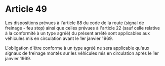 # Article 49

Les dispositions prévues à l'article 88 du code de la route (signal de freinage - feu stop) ainsi que celles prévues à l'article 22 (sauf celle relative à la conformité à un type agréé) du présent arrêté sont applicables aux véhicules mis en circulation avant le 1er janvier 1969.

L'obligation d'être conforme à un type agréé ne sera applicable qu'aux signaux de freinage montés sur les véhicules mis en circulation après le 1er janvier 1969.
